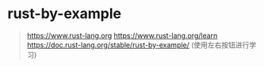 # rust-by-example

> https://www.rust-lang.org
> https://www.rust-lang.org/learn
> https://doc.rust-lang.org/stable/rust-by-example/ (使用左右按钮进行学习)

